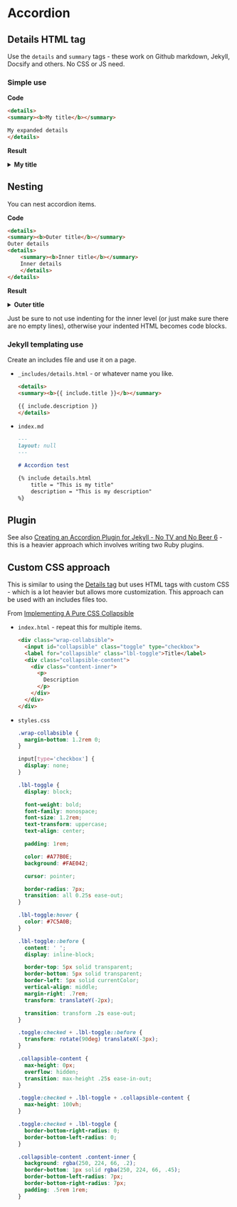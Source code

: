 # Accordion


## Details HTML tag

Use the `details` and `summary` tags - these work on Github markdown, Jekyll, Docsify and others. No CSS or JS need.


### Simple use


**Code**

```html
<details>
<summary><b>My title</b></summary>

My expanded details
</details>
```

**Result**

<details>
<summary><b>My title</b></summary>

My expanded details
</details>


## Nesting

You can nest accordion items. 

**Code**

```html
<details>
<summary><b>Outer title</b></summary>
Outer details
<details>
    <summary><b>Inner title</b></summary>
    Inner details
    </details>
</details>
```

**Result**

<details>
<summary><b>Outer title</b></summary>
Outer details
    <details>
    <summary><b>Inner title</b></summary>
    Inner details
    </details>
</details>

Just be sure to not use indenting for the inner level (or just make sure there are no empty lines), otherwise your indented HTML becomes code blocks.



### Jekyll templating use

Create an includes file and use it on a page.

- `_includes/details.html` - or whatever name you like.
    ```html
    <details>
    <summary><b>{{ include.title }}</b></summary>

    {{ include.description }}
    </details>
    ```
- `index.md`
    ```markdown
    ---
    layout: null
    ---

    # Accordion test

    {% include details.html
        title = "This is my title"
        description = "This is my description"
    %}
    ```
    

## Plugin

See also [Creating an Accordion Plugin for Jekyll - No TV and No Beer 6](http://mikelui.io/2018/07/22/jekyll-nested-blocks.html) - this is a heavier approach which involves writing two Ruby plugins.


## Custom CSS approach

This is similar to using the [Details tag](#details-tag) but uses HTML tags with custom CSS - which is a lot heavier but allows more customization. This approach can be used with an includes files too.

From [Implementing A Pure CSS Collapsible](https://alligator.io/css/collapsible/)


- `index.html` - repeat this for multiple items.
    ```html
    <div class="wrap-collabsible">
      <input id="collapsible" class="toggle" type="checkbox">
      <label for="collapsible" class="lbl-toggle">Title</label>
      <div class="collapsible-content">
        <div class="content-inner">
          <p>
            Description
          </p>
        </div>
      </div>
    </div>
    ```
- `styles.css`
    ```css
    .wrap-collabsible {
      margin-bottom: 1.2rem 0;
    }

    input[type='checkbox'] {
      display: none;
    }

    .lbl-toggle {
      display: block;

      font-weight: bold;
      font-family: monospace;
      font-size: 1.2rem;
      text-transform: uppercase;
      text-align: center;

      padding: 1rem;

      color: #A77B0E;
      background: #FAE042;

      cursor: pointer;

      border-radius: 7px;
      transition: all 0.25s ease-out;
    }

    .lbl-toggle:hover {
      color: #7C5A0B;
    }

    .lbl-toggle::before {
      content: ' ';
      display: inline-block;

      border-top: 5px solid transparent;
      border-bottom: 5px solid transparent;
      border-left: 5px solid currentColor;
      vertical-align: middle;
      margin-right: .7rem;
      transform: translateY(-2px);

      transition: transform .2s ease-out;
    }

    .toggle:checked + .lbl-toggle::before {
      transform: rotate(90deg) translateX(-3px);
    }

    .collapsible-content {
      max-height: 0px;
      overflow: hidden;
      transition: max-height .25s ease-in-out;
    }

    .toggle:checked + .lbl-toggle + .collapsible-content {
      max-height: 100vh;
    }

    .toggle:checked + .lbl-toggle {
      border-bottom-right-radius: 0;
      border-bottom-left-radius: 0;
    }

    .collapsible-content .content-inner {
      background: rgba(250, 224, 66, .2);
      border-bottom: 1px solid rgba(250, 224, 66, .45);
      border-bottom-left-radius: 7px;
      border-bottom-right-radius: 7px;
      padding: .5rem 1rem;
    }
    ```

